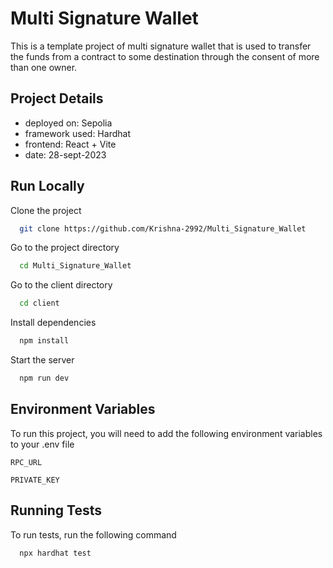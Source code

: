 
# Multi Signature Wallet

This is a template project of multi signature wallet that is used to transfer the funds from a contract to some destination through the consent of more than one owner.


## Project Details

- deployed on: Sepolia
- framework used: Hardhat
- frontend: React + Vite
- date: 28-sept-2023

 


## Run Locally

Clone the project

```bash
  git clone https://github.com/Krishna-2992/Multi_Signature_Wallet
```

Go to the project directory

```bash
  cd Multi_Signature_Wallet
```

Go to the client directory

```bash
  cd client
```

Install dependencies

```bash
  npm install
```

Start the server

```bash
  npm run dev
```


## Environment Variables

To run this project, you will need to add the following environment variables to your .env file

`RPC_URL`

`PRIVATE_KEY`


## Running Tests

To run tests, run the following command

```bash
  npx hardhat test
```

